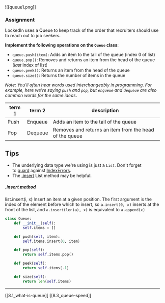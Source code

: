 ![[queue1.png]]

### Assignment
LockedIn uses a Queue to keep track of the order that recruiters should use to reach out to job seekers. 

**Implement the following operations on the `Queue` class**:
- `queue.push(item)`: Adds an item to the tail of the queue (index 0 of list)
- `queue.pop()`: Removes and returns an item from the head of the queue (_last_ index of list)
- `queue.peek()`: Returns an item from the head of the queue
- `queue.size()`: Returns the number of items in the queue

_Note: You'll often hear words used interchangeably in programming. For example, here we're saying `push` and `pop`, but `enqueue` and `dequeue` are also common words for the same ideas_.

|term 1|term 2|description|
|---|---|---|
|Push|Enqueue|Adds an item to the tail of the queue|
|Pop|Dequeue|Removes and returns an item from the head of the queue|

## Tips

- The underlying data type we're using is just a `List`. Don't forget to [guard](https://blog.boot.dev/clean-code/guard-clauses/) against [IndexErrors](https://docs.python.org/3/library/exceptions.html#IndexError).
- The [.insert](https://docs.python.org/3/tutorial/datastructures.html#more-on-lists) List method may be helpful.

##### .insert method
list.insert(i, x)
	Insert an item at a given position. The first argument is the index of the element before which to insert, so `a.insert(0, x)` inserts at the front of the list, and `a.insert(len(a), x)` is equivalent to `a.append(x)`

``` python
class Queue:
    def __init__(self):
        self.items = []

    def push(self, item):
        self.items.insert(0, item)

    def pop(self):
        return self.items.pop()

    def peek(self):
        return self.items[-1]

    def size(self):
        return len(self.items)
```
---
[[8.1_what-is-queue]]
[[8.3_queue-speed]]

